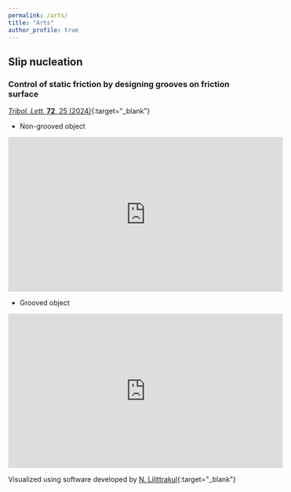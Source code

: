```yaml
---
permalink: /arts/
title: "Arts"
author_profile: true
---
```


## Slip nucleation
### Control of static friction by designing grooves on friction surface
[<i>Tribol. Lett.</i> <b>72</b>, 25 (2024)](https://doi.org/10.1007/s11249-023-01822-4){:target="_blank"}

*  Non-grooved object

<iframe width="560" height="315" src="https://www.youtube-nocookie.com/embed/bV2FvNokl6c?si=Rxarx2dPSxfIfhme" title="YouTube video player" frameborder="0" allow="accelerometer; autoplay; clipboard-write; encrypted-media; gyroscope; picture-in-picture; web-share" referrerpolicy="strict-origin-when-cross-origin" allowfullscreen></iframe>

* Grooved object

<iframe width="560" height="315" src="https://www.youtube-nocookie.com/embed/TV4r5Lxt05Q?si=EY5be3kZl-zOmJo3" title="YouTube video player" frameborder="0" allow="accelerometer; autoplay; clipboard-write; encrypted-media; gyroscope; picture-in-picture; web-share" referrerpolicy="strict-origin-when-cross-origin" allowfullscreen></iframe>

Visualized using software developed by [N. Lilittrakul](https://www.lee-lit.com/){:target="_blank"}
